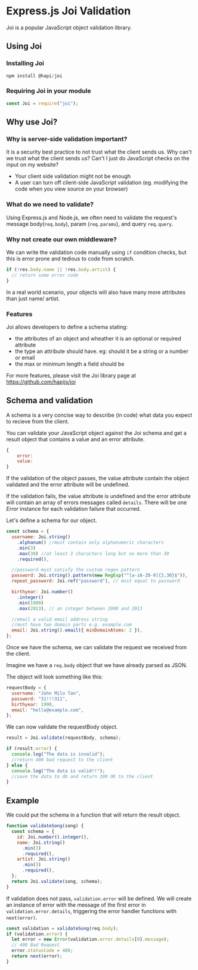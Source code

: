 # Express.js Joi Validation

Joi is a popular JavaScript object validation library.

## Using Joi

### Installing Joi

```js
npm install @hapi/joi
```

### Requiring Joi in your module

```js
const Joi = require("joi");
```

## Why use Joi?

### Why is server-side validation important?

It is a security best practice to not trust what the client sends us. Why can't we trust what the client sends us? Can't I just do JavaScript checks on the input on my website?

- Your client side validation might not be enough
- A user can turn off client-side JavaScript validation (eg. modifying the code when you view source on your browser)

### What do we need to validate?

Using Express.js and Node.js, we often need to validate the request's message body(`req.body`), param (`req.params`), and query `req.query`.

### Why not create our own middleware?

We can write the validation code manually using `if` condition checks, but this is error prone and tedious to code from scratch.

```js
if (!res.body.name || !res.body.artist) {
  // return some error code
}
```

In a real world scenario, your objects will also have many more attributes than just name/ artist.

### Features

Joi allows developers to define a schema stating:

- the attributes of an object and wheather it is an optional or required attribute
- the type an attribute should have. eg: should it be a string or a number or email
- the max or minimum length a field should be

For more features, please visit the Joi library page at https://github.com/hapijs/joi

## Schema and validation

A schema is a very concise way to describe (in code) what data you expect to recieve from the client.

You can validate your JavaScript object against the Joi schema and get a result object that contains a value and an error attribute.

```js
{
    error:
    value:
}
```

If the validation of the object passes, the value attribute contain the object validated and the error attribute will be undefined.

If the validation fails, the value attribute is undefined and the error attribute will contain an array of errors messages called `details`. There will be one _Error_ instance for each validation failure that occurred.

Let's define a schema for our object.

```js
const schema = {
  username: Joi.string()
    .alphanum() //must contain only alphanumeric characters
    .min(3)
    .max(30) //at least 3 characters long but no more than 30
    .required(),

  //password must satisfy the custom regex pattern
  password: Joi.string().pattern(new RegExp("^[a-zA-Z0-9]{3,30}$")),
  repeat_password: Joi.ref("password"), // must equal to password

  birthyear: Joi.number()
    .integer()
    .min(1900)
    .max(2013), // an integer between 1900 and 2013

  //email a valid email address string
  //must have two domain parts e.g. example.com
  email: Joi.string().email({ minDomainAtoms: 2 }),
};
```

Once we have the schema, we can validate the request we received from the client.

Imagine we have a `req.body` object that we have already parsed as JSON.

The object will look something like this:

```js
requestBody = {
  username: "John Milo Tan",
  password: "31!!!311",
  birthyear: 1990,
  email: "hello@example.com",
};
```

We can now validate the requestBody object.

```js
result = Joi.validate(requestBody, schema);

if (result.error) {
  console.log("The data is invalid");
  //return 400 bad request to the client
} else {
  console.log("The data is valid!!");
  //save the data to db and return 200 OK to the client
}
```

## Example

We could put the schema in a function that will return the result object.

```js
function validateSong(song) {
  const schema = {
    id: Joi.number().integer(),
    name: Joi.string()
      .min(3)
      .required(),
    artist: Joi.string()
      .min(3)
      .required(),
  };
  return Joi.validate(song, schema);
}
```

If validation does not pass, `validation.error` will be defined. We will create an instance of error with the message of the first error in `validation.error.details`, triggering the error handler functions with `next(error)`.

```js
const validation = validateSong(req.body);
if (validation.error) {
  let error = new Error(validation.error.details[0].message);
  // 400 Bad Request
  error.statusCode = 400;
  return next(error);
}
```
